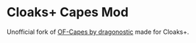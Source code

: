 # Cloaks+ Capes Mod
Unofficial fork of [OF-Capes by dragonostic](https://github.com/dragonostic/of-capes) made for Cloaks+.